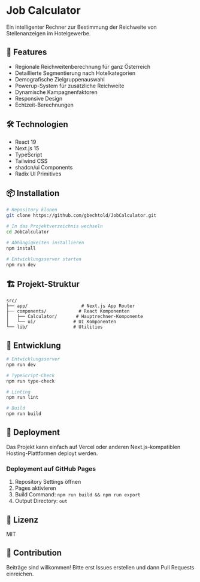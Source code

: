 # Job Calculator

Ein intelligenter Rechner zur Bestimmung der Reichweite von Stellenanzeigen im Hotelgewerbe.

## 🚀 Features

- Regionale Reichweitenberechnung für ganz Österreich
- Detaillierte Segmentierung nach Hotelkategorien
- Demografische Zielgruppenauswahl
- Powerup-System für zusätzliche Reichweite
- Dynamische Kampagnenfaktoren
- Responsive Design
- Echtzeit-Berechnungen

## 🛠 Technologien

- React 19
- Next.js 15
- TypeScript
- Tailwind CSS
- shadcn/ui Components
- Radix UI Primitives

## 📦 Installation

```bash
# Repository klonen
git clone https://github.com/gbechtold/JobCalculator.git

# In das Projektverzeichnis wechseln
cd JobCalculator

# Abhängigkeiten installieren
npm install

# Entwicklungsserver starten
npm run dev
```

## 🏗 Projekt-Struktur

```
src/
├── app/                    # Next.js App Router
├── components/            # React Komponenten
│   ├── Calculator/       # Hauptrechner-Komponente
│   └── ui/              # UI Komponenten
└── lib/                 # Utilities
```

## 🧪 Entwicklung

```bash
# Entwicklungsserver
npm run dev

# TypeScript-Check
npm run type-check

# Linting
npm run lint

# Build
npm run build
```

## 🚀 Deployment

Das Projekt kann einfach auf Vercel oder anderen Next.js-kompatiblen Hosting-Plattformen deployt werden.

### Deployment auf GitHub Pages

1. Repository Settings öffnen
2. Pages aktivieren
3. Build Command: `npm run build && npm run export`
4. Output Directory: `out`

## 📄 Lizenz

MIT

## 👥 Contribution

Beiträge sind willkommen! Bitte erst Issues erstellen und dann Pull Requests einreichen.

